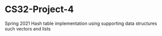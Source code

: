 # CS32-Project-4

Spring 2021
Hash table implementation using supporting data structures such vectors and lists

